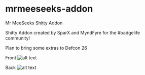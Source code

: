# mrmeeseeks-addon
Mr MeeSeeks Shitty Addon

Shitty Addon created by SparX and MyndFyre for the #badgelife community!

Plan to bring some extras to Defcon 26

Front
![alt text](https://github.com/djwtech/mrmeeseeks-addon/raw/master/design/example/Front.png)

Back
![alt text](https://github.com/djwtech/mrmeeseeks-addon/raw/master/design/example/Back.png)